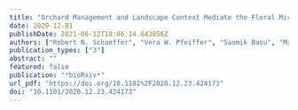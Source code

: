 ```yaml
---
title: "Orchard Management and Landscape Context Mediate the Floral Microbiome of Pear"
date: 2020-12-01
publishDate: 2021-06-12T18:06:14.843056Z
authors: ["Robert N. Schaeffer", "Vera W. Pfeiffer", "Saumik Basu", "Matthew Brousil", "Christopher Strohm", "S. Tianna DuPont", "Rachel L. Vannette", "David W. Crowder"]
publication_types: ["3"]
abstract: ""
featured: false
publication: "*bioRxiv*"
url_pdf: "https://doi.org/10.1101%2F2020.12.23.424173"
doi: "10.1101/2020.12.23.424173"
---
```


